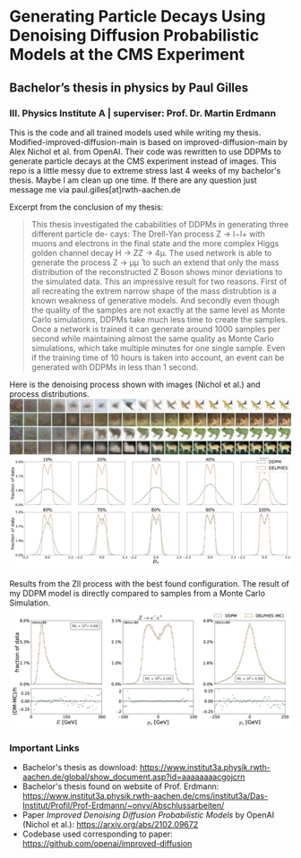 # Generating Particle Decays Using Denoising Diffusion Probabilistic Models at the CMS Experiment
## Bachelor’s thesis in physics by Paul Gilles
### III. Physics Institute A | superviser: Prof. Dr. Martin Erdmann

This is the code and all trained models used while writing my thesis. Modified-improved-diffusion-main is based on improved-diffusion-main by Alex Nichol et al. from OpenAI. Their code was rewritten to use DDPMs to generate particle decays at the CMS experiment instead of images. This repo is a little messy due to extreme stress
last 4 weeks of my bachelor's thesis. Maybe I am clean up one time. If there are any question just message me via paul.gilles[at]rwth-aachen.de


Excerpt from the conclusion of my thesis:

>This thesis investigated the cababilities of DDPMs in generating three different particle de- cays: The Drell-Yan process Z → l−l+ with muons and electrons in the final state and the more complex Higgs golden channel decay H → ZZ → 4μ.
The used network is able to generate the process Z → μμ ̄ to such an extend that only the mass distribution of the reconstructed Z Boson shows minor deviations to the simulated data. This an impressive result for two reasons. 
First of all recreating the extrem narrow shape of the mass distrubtion is a known weakness of generative models. 
And secondly even though the quality of the samples are not exactly at the same level as Monte Carlo simulations, DDPMs take much less time to create the samples. 
Once a network is trained it can generate around 1000 samples per second while maintaining almost the same quality as Monte Carlo simulations, 
which take multiple minutes for one single sample. Even if the training time of 10 hours is taken into account, an event can be generated with DDPMs in less than 1 second.


Here is the denoising process shown with images (Nichol et al.) and process distributions. 
![Denoising Process with Images](DenoisingCIFAR10.png)
![Denoising Process with Process Distributions](Zll_denoising_fermi.png)


Results from the Zll process with the best found configuration. The result of my DDPM model is directly compared to samples from a Monte Carlo Simulation. 
![Zll](Zll_electrons_best_E.png)

### Important Links
- Bachelor's thesis as download: https://www.institut3a.physik.rwth-aachen.de/global/show_document.asp?id=aaaaaaaacgojcrn
- Bachelor's thesis found on website of Prof. Erdmann: https://www.institut3a.physik.rwth-aachen.de/cms/institut3a/Das-Institut/Profil/Prof-Erdmann/~onvv/Abschlussarbeiten/
- Paper _Improved Denoising Diffusion Probabilistic Models_ by OpenAI (Nichol et al.): https://arxiv.org/abs/2102.09672
- Codebase used corresponding to paper: https://github.com/openai/improved-diffusion
